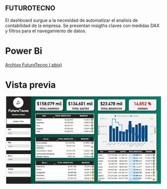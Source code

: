 ## FUTUROTECNO 

El dashboard surgue a la necesidad de automatizar el analisis de contabilidad de la empresa. Se presentan insigths claves con medidas DAX y filtros para el navegamiento de datos.
# Power Bi
[Archivo FuturoTecno (.pbix)](https://github.com/eliancba/FuturoTecno/tree/main/FuturoTecno/pbix)

# Vista previa

![Vista previa](https://github.com/eliancba/FuturoTecno/blob/main/FuturoTecno/PREVIA.jpeg)

